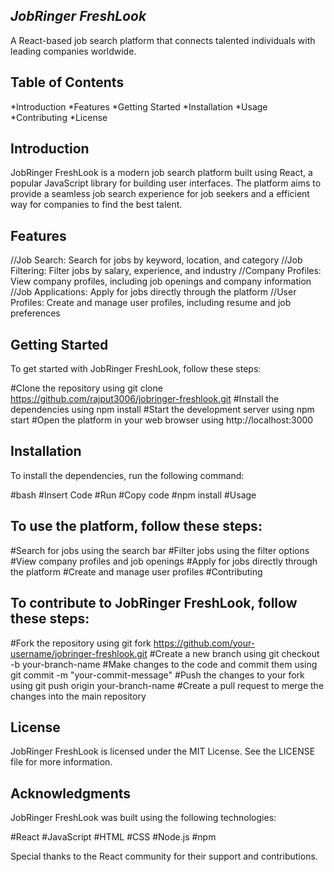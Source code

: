 *JobRinger FreshLook*
--------------------------
A React-based job search platform that connects talented individuals with leading companies worldwide.

Table of Contents
------------------
*Introduction
*Features
*Getting Started
*Installation
*Usage
*Contributing
*License

Introduction
---------------
JobRinger FreshLook is a modern job search platform built using React, a popular JavaScript library for building user interfaces. The platform aims to provide a seamless job search experience for job seekers and a efficient way for companies to find the best talent.

Features
-------------
//Job Search: Search for jobs by keyword, location, and category
//Job Filtering: Filter jobs by salary, experience, and industry
//Company Profiles: View company profiles, including job openings and company information
//Job Applications: Apply for jobs directly through the platform
//User Profiles: Create and manage user profiles, including resume and job preferences

Getting Started
-----------------
To get started with JobRinger FreshLook, follow these steps:

#Clone the repository using git clone https://github.com/rajput3006/jobringer-freshlook.git
#Install the dependencies using npm install
#Start the development server using npm start
#Open the platform in your web browser using http://localhost:3000

Installation
-----------------
To install the dependencies, run the following command:

#bash
#Insert Code
#Run
#Copy code
#npm install
#Usage

To use the platform, follow these steps:
-------------------------------------------

#Search for jobs using the search bar
#Filter jobs using the filter options
#View company profiles and job openings
#Apply for jobs directly through the platform
#Create and manage user profiles
#Contributing

To contribute to JobRinger FreshLook, follow these steps:
----------------------------------------------------------

#Fork the repository using git fork https://github.com/your-username/jobringer-freshlook.git
#Create a new branch using git checkout -b your-branch-name
#Make changes to the code and commit them using git commit -m "your-commit-message"
#Push the changes to your fork using git push origin your-branch-name
#Create a pull request to merge the changes into the main repository

License
----------
JobRinger FreshLook is licensed under the MIT License. See the LICENSE file for more information.

Acknowledgments
----------------
JobRinger FreshLook was built using the following technologies:

#React
#JavaScript
#HTML
#CSS
#Node.js
#npm

Special thanks to the React community for their support and contributions.


